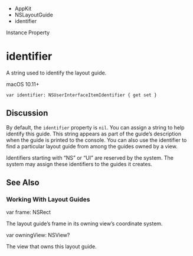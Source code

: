 

- AppKit
- NSLayoutGuide
-  identifier 

Instance Property

# identifier

A string used to identify the layout guide.

macOS 10.11+

``` source
var identifier: NSUserInterfaceItemIdentifier { get set }
```

## Discussion

By default, the `identifier` property is `nil`. You can assign a string to help identify this guide. This string appears as part of the guide’s description when the guide is printed to the console. You can also use the identifier to find a particular layout guide from among the guides owned by a view.

Identifiers starting with “NS” or “UI” are reserved by the system. The system may assign these identifiers to the guides it creates.

## See Also

### Working With Layout Guides

var frame: NSRect

The layout guide’s frame in its owning view’s coordinate system.

var owningView: NSView?

The view that owns this layout guide.

